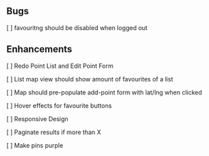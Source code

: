## Bugs

[ ] favouritng should be disabled when logged out

## Enhancements

[ ] Redo Point List and Edit Point Form

[ ] List map view should show amount of favourites of a list

[ ] Map should pre-populate add-point form with lat/lng when clicked

[ ] Hover effects for favourite buttons

[ ] Responsive Design

[ ] Paginate results if more than X

[ ] Make pins purple
